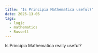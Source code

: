 ```yaml
---
title: 'Is Principia Mathematica useful?'
date: 2025-13-05
tags:
  - logic
  - mathematics
  - Russell
---
```


Is Principia Mathematica really useful?
